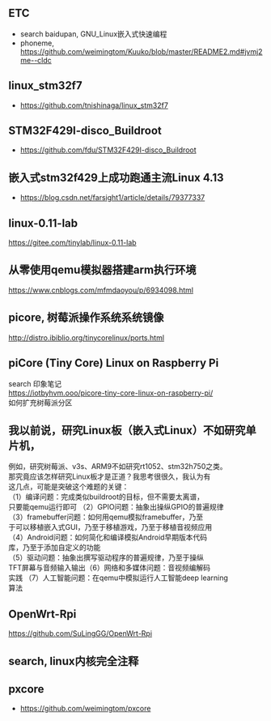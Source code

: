 ## ETC  
* search baidupan, GNU_Linux嵌入式快速编程  
* phoneme, https://github.com/weimingtom/Kuuko/blob/master/README2.md#jvmj2me--cldc  

## linux_stm32f7  
* https://github.com/tnishinaga/linux_stm32f7  

## STM32F429I-disco_Buildroot  
* https://github.com/fdu/STM32F429I-disco_Buildroot  

## 嵌入式stm32f429上成功跑通主流Linux 4.13  
* https://blog.csdn.net/farsight1/article/details/79377337  

## linux-0.11-lab  
https://gitee.com/tinylab/linux-0.11-lab  

## 从零使用qemu模拟器搭建arm执行环境  
https://www.cnblogs.com/mfmdaoyou/p/6934098.html

## picore, 树莓派操作系统系统镜像    
http://distro.ibiblio.org/tinycorelinux/ports.html  

## piCore (Tiny Core) Linux on Raspberry Pi  
search 印象笔记  
https://iotbyhvm.ooo/picore-tiny-core-linux-on-raspberry-pi/  
如何扩充树莓派分区  

## 我以前说，研究Linux板（嵌入式Linux）不如研究单片机，  
例如，研究树莓派、v3s、ARM9不如研究rt1052、stm32h750之类。  
那究竟应该怎样研究Linux板才是正道？我思考很很久，我认为有  
这几点，可能是突破这个难题的关键：  
（1）编译问题：完成类似buildroot的目标，但不需要太离谱，  
只要能qemu运行即可
（2）GPIO问题：抽象出操纵GPIO的普遍规律  
（3）framebuffer问题：如何用qemu模拟framebuffer，乃至  
于可以移植嵌入式GUI，乃至于移植游戏，乃至于移植音视频应用  
（4）Android问题：如何简化和编译模拟Android早期版本代码  
库，乃至于添加自定义的功能  
（5）驱动问题：抽象出撰写驱动程序的普遍规律，乃至于操纵  
TFT屏幕与音频输入输出（6）网络和多媒体问题：音视频编解码  
实践
（7）人工智能问题：在qemu中模拟运行人工智能deep learning  
算法

## OpenWrt-Rpi  
https://github.com/SuLingGG/OpenWrt-Rpi  

## search, linux内核完全注释  

## pxcore  
* https://github.com/weimingtom/pxcore  
